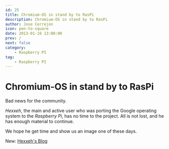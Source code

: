 ```yaml
---
id: 25
title: Chromium-OS in stand by to RasPi
description: Chromium-OS in stand by to RasPi
author: Jose Cerrejon
icon: pen-to-square
date: 2013-01-16 13:00:00
prev: /
next: false
category:
    - Raspberry PI
tag:
    - Raspberry PI
---
```


# Chromium-OS in stand by to RasPi

Bad news for the community.

_Hexxeh_, the main and active user who was porting the Google operating system to the _Raspberry Pi_, has no time to the project. All is not lost, and he has enough material to continue.

We hope he get time and show us an image one of these days.

New: [Hexxeh's Blog](https://blog.hexxeh.net/)
